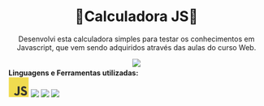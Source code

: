 <h1 align="center">🧮Calculadora JS🧮</h1>
<p align="center">Desenvolvi esta calculadora simples para testar os conhecimentos em Javascript, que vem sendo adquiridos através das aulas do curso Web.</p>
<div align="center"><img src="https://i.imgur.com/ibf3efa.gif"></br></div>
<b>Linguagens e Ferramentas utilizadas:</b></br>
<a href="https://www.javascript.com"><img src="https://raw.githubusercontent.com/devicons/devicon/master/icons/javascript/javascript-original.svg" width="40"></a>
<a href="https://getbootstrap.com"><img src="https://cdn-icons-png.flaticon.com/512/5968/5968672.png" width="40"></a> 
<a href="https://www.w3schools.com/css"><img src="https://cdn-icons-png.flaticon.com/512/732/732190.png" width="40"></a>
<a href="https://www.w3.org/html"><img src="https://cdn-icons-png.flaticon.com/512/3291/3291670.png" width="40"></a>
